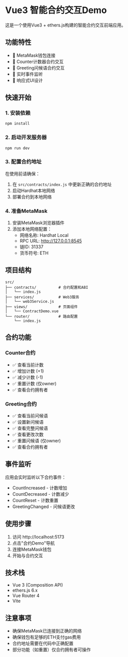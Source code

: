 # Vue3 智能合约交互Demo

这是一个使用Vue3 + ethers.js构建的智能合约交互前端应用。

## 功能特性

- 🔗 MetaMask钱包连接
- 🔢 Counter计数器合约交互
- 👋 Greeting问候语合约交互
- 📜 实时事件监听
- 📱 响应式UI设计

## 快速开始

### 1. 安装依赖
```bash
npm install
```

### 2. 启动开发服务器
```bash
npm run dev
```

### 3. 配置合约地址
在使用前请确保：
1. 在 `src/contracts/index.js` 中更新正确的合约地址
2. 启动Hardhat本地网络
3. 部署合约到本地网络

### 4. 准备MetaMask
1. 安装MetaMask浏览器插件
2. 添加本地网络配置：
   - 网络名称: Hardhat Local
   - RPC URL: http://127.0.0.1:8545
   - 链ID: 31337
   - 货币符号: ETH

## 项目结构

```
src/
├── contracts/          # 合约配置和ABI
│   └── index.js
├── services/           # Web3服务
│   └── web3Service.js
├── views/              # 页面组件
│   └── ContractDemo.vue
└── router/             # 路由配置
    └── index.js
```

## 合约功能

### Counter合约
- ✅ 查看当前计数
- ✅ 增加计数 (+1)
- ✅ 减少计数 (-1)
- ✅ 重置计数 (仅owner)
- ✅ 查看合约拥有者

### Greeting合约
- ✅ 查看当前问候语
- ✅ 设置新问候语
- ✅ 查看完整问候语
- ✅ 查看更改次数
- ✅ 重置问候语 (仅owner)
- ✅ 查看合约拥有者

## 事件监听

应用会实时监听以下合约事件：
- CountIncreased - 计数增加
- CountDecreased - 计数减少  
- CountReset - 计数重置
- GreetingChanged - 问候语更改

## 使用步骤

1. 访问 http://localhost:5173
2. 点击"合约Demo"导航
3. 连接MetaMask钱包
4. 开始与合约交互

## 技术栈

- Vue 3 (Composition API)
- ethers.js 6.x
- Vue Router 4
- Vite

## 注意事项

- 确保MetaMask已连接到正确的网络
- 确保钱包有足够的ETH支付gas费用
- 合约地址需要在代码中正确配置
- 部分功能（如重置）仅合约拥有者可操作
